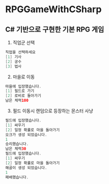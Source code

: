 # RPGGameWithCSharp
## C# 기반으로 구현한 기본 RPG 게임

1. 직업군 선택
```Java
직업을 선택하세요
[1] 기사
[2] 궁수
[3] 법사
```

2. 마을로 이동 
```Java
마을에 입장했습니다.
[1] 필드로 가기
[2] 로비로 돌아가기
남은 체력100
```

3. 필드 이동시 랜덤으로 등장하는 몬스터 사냥

```Java
필드에 입장했습니다.
[1] 싸우기
[2] 일정 확률로 마을 돌아가기
오크가 생성 되었습니다.
1
승리했습니다.
남은 체력30
필드에 입장했습니다.
[1] 싸우기
[2] 일정 확률로 마을 돌아가기
해골이 생성 되었습니다.
1
패배했습니다.
